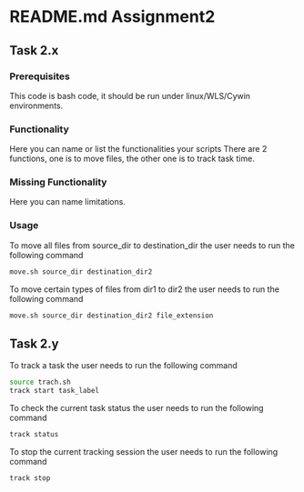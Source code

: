 
# README.md Assignment2

## Task 2.x

### Prerequisites

This code is bash code, it should be run under linux/WLS/Cywin environments.

### Functionality

Here you can name or list the functionalities your scripts
There are 2 functions, one is to move files, the other one is to track task time.

### Missing Functionality

Here you can name limitations.

### Usage

To move all files from source_dir to destination_dir the user needs to run the following command

```bash
move.sh source_dir destination_dir2
```

To move certain types of files from dir1 to dir2 the user needs to run the following command

```bash
move.sh source_dir destination_dir2 file_extension
```

## Task 2.y

To track a task the user needs to run the following command

```bash
source trach.sh
track start task_label
```

To check the current task status the user needs to run the following command

```bash
track status
```

To stop the current tracking session the user needs to run the following command

```bash
track stop
```
